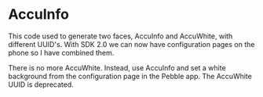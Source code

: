 AccuInfo
========

This code used to generate two faces, AccuInfo and AccuWhite, with different
UUID's. With SDK 2.0 we can now have configuration pages on the phone so I have
combined them.

There is no more AccuWhite. Instead, use AccuInfo and set a white background
from the configuration page in the Pebble app. The AccuWhite UUID is deprecated.

